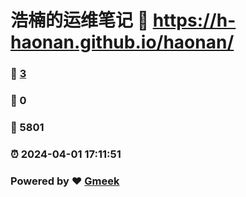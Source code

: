 # 浩楠的运维笔记 :link: https://h-haonan.github.io/haonan/ 
### :page_facing_up: [3](https://h-haonan.github.io/haonan//tag.html) 
### :speech_balloon: 0 
### :hibiscus: 5801 
### :alarm_clock: 2024-04-01 17:11:51 
### Powered by :heart: [Gmeek](https://github.com/Meekdai/Gmeek)
